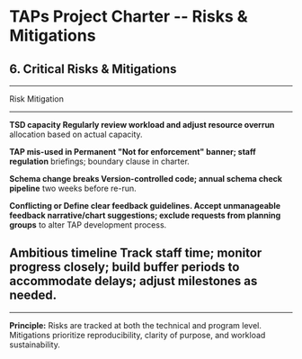 # TAPs Project Charter -- Risks & Mitigations

## 6. Critical Risks & Mitigations

  -----------------------------------------------------------------------
  Risk                    Mitigation
  ----------------------- -----------------------------------------------
  **TSD capacity          Regularly review workload and adjust resource
  overrun**               allocation based on actual capacity.

  **TAP mis-used in       Permanent "Not for enforcement" banner; staff
  regulation**            briefings; boundary clause in charter.

  **Schema change breaks  Version-controlled code; annual schema check
  pipeline**              two weeks before re-run.

  **Conflicting or        Define clear feedback guidelines. Accept
  unmanageable feedback   narrative/chart suggestions; exclude requests
  from planning groups**  to alter TAP development process.

  **Ambitious timeline**  Track staff time; monitor progress closely;
                          build buffer periods to accommodate delays;
                          adjust milestones as needed.
  -----------------------------------------------------------------------

------------------------------------------------------------------------

**Principle:** Risks are tracked at both the technical and program
level. Mitigations prioritize reproducibility, clarity of purpose, and
workload sustainability.
